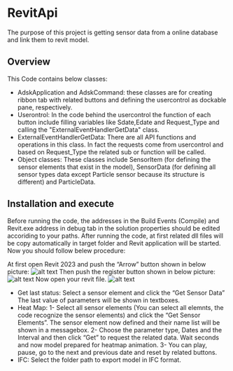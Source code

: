 # RevitApi
The purpose of this project is getting sensor data from a online database and link them to revit model.
## Overview
This Code contains below classes:
* AdskApplication and AdskCommand: these classes are for creating ribbon tab with related buttons and defining the usercontrol as dockable pane, respectively.
* Userontrol: In the code behind the usercontrol the function of each button include filling variables like Sdate,Edate and Request_Type and
calling the "ExternalEventHandlerGetData" class.
* ExternalEventHandlerGetData: There are all API functions and operations in this class. In fact the requests come from usercontrol and based on Request_Type
the related sub or function will be called.
* Object classes: These classes include SensorItem (for defining the sensor elements that exist in the model), SensorData (for defining all sensor types data
except Particle sensor because its structure is different) and ParticleData.
## Installation and execute
Before running the code, the addresses in the Build Events (Compile) and Revit.exe address in debug tab in the solution properties
should be edited accoriding to your paths.
After running the code, at first related dll files will be copy automatically in target folder and Revit application will be started.
Now you should follow belew procedure:

At first open Revit 2023 and push the “Arrow” button shown in below picture:
![alt text](https://github.com/Ali-Mansoori/RevitApi2/blob/master/install1.JPG?raw=true)
Then push the register button shown in below picture:
![alt text](https://github.com/Ali-Mansoori/RevitApi2/blob/master/install2.JPG?raw=true)
Now open your revit file.
![alt text](https://github.com/Ali-Mansoori/RevitApi2/blob/master/install3.JPG?raw=true)

* Get last status: 
Select a sensor element and click the “Get Sensor Data”
The last value of parameters will be shown in textboxes.
* Heat Map:
1-	Select all sensor elements (You can select all elemnts, the code recognize the sensor elements) and click the “Get Sensor Elements”. The sensor element now defined and their name list will be shown in a messagebox.
2-	Choose the parameter type, Dates and the Interval and then click “Get” to request the related data. Wait seconds and now model prepared for heatmap animation.
3-	You can play, pause, go to the next and previous date and reset by related buttons.
* IFC:
Select the folder path to export model in IFC format.
